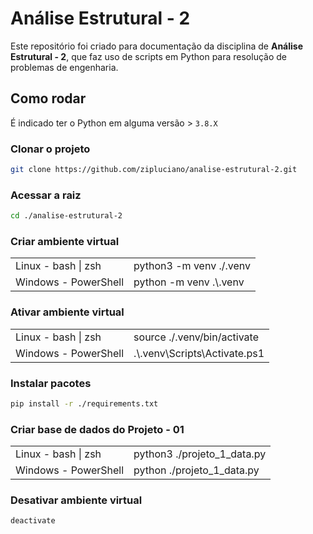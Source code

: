 # Análise Estrutural - 2

Este repositório foi criado para documentação da disciplina de **Análise
Estrutural - 2**, que faz uso de scripts em Python para resolução de problemas
de engenharia.

## Como rodar

É indicado ter o Python em alguma versão > `3.8.X`

### Clonar o projeto

```sh
git clone https://github.com/zipluciano/analise-estrutural-2.git
```

### Acessar a raiz

```sh
cd ./analise-estrutural-2
```

### Criar ambiente virtual

<table>
  <tr>
    <td>
      Linux - bash | zsh
    </td>
    <td>
      python3 -m venv ./.venv
    </td>
  </tr>
  <tr>
    <td>
      Windows - PowerShell
    </td>
    <td>
      python -m venv .\.venv
    </td>
  </tr>
</table>

### Ativar ambiente virtual

<table>
  <tr>
    <td>
      Linux - bash | zsh
    </td>
    <td>
      source ./.venv/bin/activate
    </td>
  </tr>
  <tr>
    <td>
      Windows - PowerShell
    </td>
    <td>
      .\.venv\Scripts\Activate.ps1
    </td>
  </tr>
</table>

### Instalar pacotes

```sh
pip install -r ./requirements.txt
```

### Criar base de dados do Projeto - 01

<table>
  <tr>
    <td>
      Linux - bash | zsh
    </td>
    <td>
      python3 ./projeto_1_data.py
    </td>
  </tr>
  <tr>
    <td>
      Windows - PowerShell
    </td>
    <td>
      python ./projeto_1_data.py
    </td>
  </tr>
</table>

### Desativar ambiente virtual

```sh
deactivate
```
